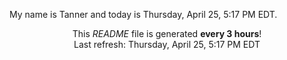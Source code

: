 My name is Tanner and today is Thursday, April 25, 5:17 PM EDT.

<p align="center">This <i>README</i> file is generated <b>every 3 hours</b>!</br>Last refresh: Thursday, April 25, 5:17 PM EDT<br /></p>
